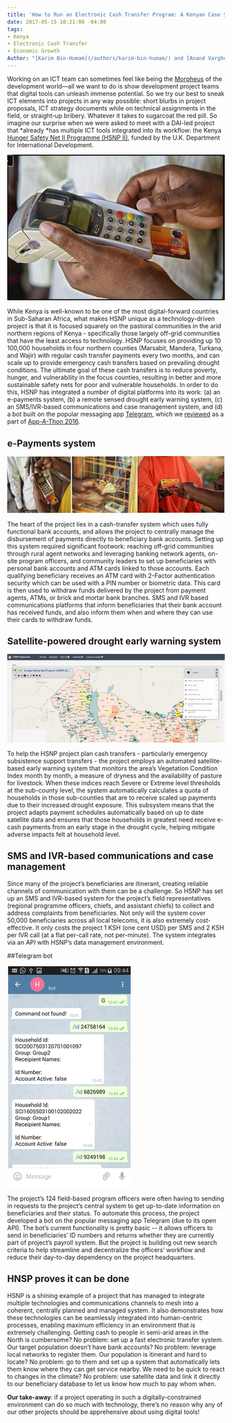 ```yaml
---
title: 'How to Run an Electronic Cash Transfer Program: A Kenyan Case Study'
date: 2017-05-15 10:21:00 -04:00
tags:
- Kenya
- Electronic Cash Transfer
- Economic Growth
Author: "[Karim Bin-Humam](/authors/karim-bin-humam/) and [Anand Varghese](/authors/anand-varghese/)"
---
```


Working on an ICT team can sometimes feel like being the [Morpheus](https://en.wikipedia.org/wiki/Morpheus_(The_Matrix)) of the development world—all we want to do is show development project teams that digital tools can unleash immense potential. So we try our best to sneak ICT elements into projects in any way possible: short blurbs in project proposals, ICT strategy documents while on technical assignments in the field, or straight-up bribery. Whatever it takes to sugarcoat the red pill. So imagine our surprise when we were asked to meet with a DAI-led project that \*already \*has multiple ICT tools integrated into its workflow: the  Kenya [Hunger Safety Net II Programme (HSNP II)](http://www.hsnp.or.ke/), funded by the U.K. Department for International Development.

![introphoto.png](/uploads/introphoto.png)

<!--more-->

While Kenya is well-known to be one of the most digital-forward countries in Sub-Saharan Africa, what makes HSNP unique as a technology-driven project is that it is focused squarely on the pastoral communities in the arid northern regions of Kenya - specifically those largely off-grid communities that have the least access to technology. HSNP focuses on providing up 10 100,000 households in four northern counties (Marsabit, Mandera, Turkana, and Wajir) with regular cash transfer payments every two months, and can scale up to provide emergency cash transfers based on prevailing drought conditions. The ultimate goal of these cash transfers is to reduce poverty, hunger, and vulnerability in the focus counties, resulting in better and more sustainable safety nets for poor and vulnerable households. In order to do this, HSNP has integrated a number of digital platforms into its work: (a) an e-payments system, (b) a remote sensed drought early warning system, (c) an SMS/IVR-based communications and case management system, and (d) a bot built on the popular messaging app [Telegram](https://telegram.org/), which we [reviewed](https://dai-global-digital.com/app-a-thon-2016-telegram-for-development.html) as a part of [App-A-Thon 2016](https://dai-global-digital.com/tags/?tag=appathon-2016).

## e-Payments system

![Picture1.png](/uploads/Picture1.png)

The heart of the project lies in a cash-transfer system which uses fully functional bank accounts, and allows the project to centrally manage the disbursement of payments directly to beneficiary bank accounts. Setting up this system required significant footwork: reaching off-grid communities through rural agent networks and leveraging banking network agents, on-site program officers, and community leaders to set up beneficiaries with personal bank accounts and ATM cards linked to those accounts. Each qualifying beneficiary receives an ATM card with 2-Factor authentication security which can be used with a PIN number or biometric data. This card is then used to withdraw funds delivered by the project from payment agents, ATMs, or brick and mortar bank branches. SMS and IVR based communications platforms that inform beneficiaries that their bank account has received funds, and also inform them when and where they can use their cards to withdraw funds.

## Satellite-powered drought early warning system

![Picture4-dea765.png](/uploads/Picture4-dea765.png)

To help the HSNP project plan cash transfers - particularly emergency subsistence support transfers - the project employs an automated satellite-based early warning system that monitors the area’s Vegetation Condition Index month by month, a measure of dryness and the availability of pasture for livestock. When these indices reach Severe or Extreme level thresholds at the sub-county level, the system automatically calculates a quota of households in those sub-counties that are to receive scaled up payments due to their increased drought exposure. This subsystem means that the project adapts payment schedules automatically based on up to date satellite data and ensures that those households in greatest need receive e-cash payments from an early stage in the drought cycle, helping mitigate adverse impacts felt at household level.

## SMS and IVR-based communications and case management

Since many of the project’s beneficiaries are itinerant, creating reliable channels of communication with them can be a challenge. So HSNP has set up an SMS and IVR-based system for the project’s field representatives (regional programme officers, chiefs, and assistant chiefs) to collect and address complaints from beneficiaries. Not only will the system cover 50,000 beneficiaries across all local telecoms, it is also extremely cost-effective. It only costs the project 1 KSH (one cent USD) per SMS and 2 KSH per IVR call (at a flat per-call rate, not per-minute). The system integrates via an API with HSNP’s data management environment.

##Telegram bot

![Picture3.png](/uploads/Picture3.png)

The project’s 124 field-based program officers were often having to sending in requests to the project’s central system to get up-to-date information on beneficiaries and their status. To automate this process, the project developed a bot on the popular messaging app Telegram (due to its open API). The bot’s current functionality is pretty basic -- it allows officers to send in beneficiaries’ ID numbers and returns whether they are currently part of project’s payroll system. But the project is building out new search criteria to help streamline and decentralize the officers’ workflow and reduce their day-to-day dependency on the project headquarters.

## HNSP proves it can be done

HSNP is a shining example of a project that has managed to integrate multiple technologies and communications channels to mesh into a coherent, centrally planned and managed system. It also demonstrates how these technologies can be seamlessly integrated into human-centric processes, enabling maximum efficiency in an environment that is extremely challenging. Getting cash to people in semi-arid areas in the North is cumbersome? No problem: set up a fast electronic transfer system. Our target population doesn’t have bank accounts? No problem: leverage local networks to register them. Our population is itinerant and hard to locate? No problem: go to them and set up a system that automatically lets them know where they can get service nearby. We need to be quick to react to changes in the climate? No problem: use satellite data and link it directly to our beneficiary database to let us know how much to pay whom when.

**Our take-away**: if a project operating in such a digitally-constrained environment can do so much with technology, there’s no reason why any of our other projects should be apprehensive about using digital tools!
